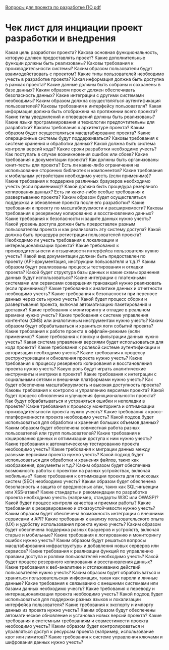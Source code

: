 [Вопросы для проекта по разработке ПО.pdf](https://github.com/antonkuklin006/1C_Task_tracker/files/13950887/default.pdf)
# Чек лист для инциации проект разработки и внедрения
Какая цель разработки проекта?
Какова основная функциональность, которую должен предоставлять проект?
Какие дополнительные функции должны быть реализованы?
Каковы требования к производительности системы?
Каким образом пользователи будут взаимодействовать с проектом?
Какие типы пользователей необходимо учесть в разработке проекта?
Какая информация должна быть доступна в рамках проекта?
Какие данные должны быть собраны и сохранены в базе данных?
Каким образом проект должен обеспечивать безопасность данных?
Какие интеграции с другими системами необходимы?
Каким образом должна осуществляться аутентификация пользователей?
Каковы требования к интерфейсу пользователя?
Какая информация должна быть отображена на протяжении всего проекта?
Какие типы уведомлений и оповещений должны быть реализованы?
Какие языки программирования и технологии предпочтительны для разработки?
Каковы требования к архитектуре проекта?
Каким образом будет осуществляться масштабирование проекта?
Какие операционные системы будут поддерживаться?
Каковы требования к системе хранения и обработки данных?
Какой должна быть система контроля версий кода?
Какие сроки разработки необходимо учесть?
Как поступать в случае возникновения ошибок или сбоев?
Какие требования к документации проекта?
Как должны быть организованы юнит-тесты для проекта?
Есть ли какие-либо ограничения на использование сторонних библиотек и компонентов?
Какие требования к мобильным устройствам необходимо учесть (если применимо)?
Какие требования к поддержке различных браузеров необходимо учесть (если применимо)?
Какой должна быть процедура резервного копирования данных?
Есть ли какие-либо особые требования к развертыванию проекта?
Каким образом будет осуществляться поддержка и обновление проекта после его разработки?
Какие требования к проекту по масштабируемости и расширяемости?
Каковы требования к резервному копированию и восстановлению данных?
Какие требования к безопасности и защите данных нужно учесть?
Какой уровень доступа должен быть предоставлен разным пользователям проекта и как реализовать эту систему доступа?
Какой должна быть процедура регистрации пользователей проекта?
Необходимо ли учесть требования к локализации и интернационализации проекта?
Какие требования к производительности и отзывчивости интерфейса пользователя нужно учесть?
Какой вид документации должен быть предоставлен по проекту (API-документация, инструкции пользователя и т.д.)?
Каким образом будут реализованы процессы тестирования и отладки проекта?
Какой будет структура базы данных и какие схемы хранения данных будут использоваться?
Какие интеграции с платежными системами или сервисами совершения транзакций нужно реализовать (если применимо)?
Какие требования к аналитике данных и отчетности необходимо учесть?
Какие требования к безопасности при переносе данных через сеть нужно учесть?
Какой будет процесс сборки и развертывания проекта, включая автоматизацию пакетирования и доставки?
Какие требования к мониторингу и отладке в реальном времени нужно учесть?
Какие требования к системе управления контентом (CMS) или аналогичным инструментам нужно учесть?
Каким образом будут обрабатываться и храниться логи событий проекта?
Какие требования к работе проекта в оффлайн-режиме (если применимо)?
Какие требования к поиску и фильтрации данных нужно учесть?
Какая система управления версиями будет использоваться для кода проекта?
Какие требования к ролевой системе аутентификации и авторизации необходимо учесть?
Какие требования к процессу реструктуризации и обновления проекта нужно учесть?
Какие требования к процессу резервного копирования и восстановления проекта нужно учесть?
Какую роль будут играть аналитические инструменты и метрики в проекте?
Какие требования к интеграции с социальными сетями и внешними платформами нужно учесть?
Как будет обеспечена масштабируемость и высокая доступность проекта?
Каковы требования к контролю и управлению версиями проекта?
Какой будет процесс обновления и улучшения функциональности проекта?
Как будут обрабатываться и устраняться ошибки и неполадки в проекте?
Какие требования к процессу мониторинга и оптимизации производительности проекта нужно учесть?
Какие требования к кросс-платформенности проекта необходимо учесть?
Какой подход будет использоваться для обработки и хранения больших объемов данных?
Каким образом будет обеспечена совместная работа разных пользователей или групп пользователей?
Какие требования к кэшированию данных и оптимизации доступа к ним нужно учесть?
Какие требования к автоматическому тестированию проекта необходимо учесть?
Какие требования к миграции данных между разными версиями проекта нужно учесть?
Какой подход будет использоваться для обработки и хранения файлов, таких как изображения, документы и т.д.?
Каким образом будет обеспечена возможность работы с проектом на разных устройствах, включая мобильные?
Какие требования к оптимизации проекта для поисковых систем (SEO) необходимо учесть?
Каким образом будет обеспечена безопасность и защита от вредоносных атак, таких как SQL-инъекции или XSS-атаки?
Какие стандарты и рекомендации по разработке проекта необходимо учесть (например, стандарты W3C или OWASP)?
Какой будет процесс контроля качества и приемки работы?
Какие требования к резервированию и отказоустойчивости нужно учесть?
Каким образом будет обеспечена возможность интеграции с внешними сервисами и API?
Какие требования к анализу пользовательского опыта (UX) и удобству использования проекта нужно учесть?
Каким образом будет обеспечена поддержка разных браузеров и устройств, включая старые и мобильные?
Какие требования к логированию и мониторингу ошибок нужно учесть?
Каким образом будут решаться вопросы масштабирования инфраструктуры и добавления новых серверов или сервисов?
Какие требования к реализации функций по управлению правами доступа и ролями пользователей необходимо учесть?
Какой будет процесс резервного копирования и восстановления данных?
Какие требования к веб-аналитике и отслеживанию действий пользователей нужно учесть?
Каким образом будет обрабатываться и храниться пользовательская информация, такая как пароли и личные данные?
Какие требования к связыванию с внешними системами или базами данных необходимо учесть?
Какие требования к переводу и интернационализации проекта необходимо учесть?
Какой подход будет использоваться для поддержки разных языков и локализации интерфейса пользователя?
Какие требования к экспорту и импорту данных из проекта нужно учесть?
Каким образом будут обеспечены автоматическое обновление и установка новых версий проекта?
Какие требования к системным требованиям и совместимости проекта необходимо учесть?
Каким образом будет контролироваться и управляться доступ к ресурсам проекта (например, использование квот или лимитов)?
Какие требования к системе управления ключами и шифрования данных нужно учесть?
